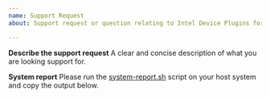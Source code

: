 ```yaml
---
name: Support Request
about: Support request or question relating to Intel Device Plugins for Kubernetes

---
```


<!-- BEFORE SUBMISSION: Please read any known issues and workarounds in the plugin's readme. -->

**Describe the support request**
A clear and concise description of what you are looking support for.

**System report**
Please run the [system-report.sh](../../system-report.sh) script on your
host system and copy the output below.